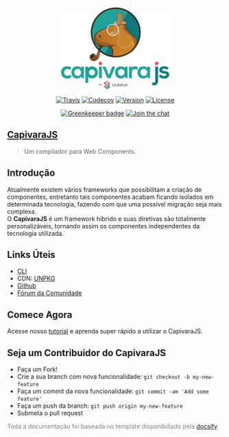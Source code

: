 <p align="center">
    <img style="width: 50%;" src="media/capivara-logo-texto.png">
</p>

<p align="center">
    <a href="https://travis-ci.org/CapivaraJS/capivarajs"><img src="https://travis-ci.org/CapivaraJS/capivarajs.svg" alt="Travis"></a>
    <a href="https://codecov.io/gh/CapivaraJS/capivarajs"><img src="https://codecov.io/gh/CapivaraJS/capivarajs/branch/master/graph/badge.svg" alt="Codecov"></a>
    <a href="https://www.npmjs.com/package/capivarajs"><img src="https://badge.fury.io/js/capivarajs.svg" alt="Version"></a> 
    <a href="https://www.npmjs.com/package/capivarajs"><img src="https://img.shields.io/npm/l/capivarajs.svg" alt="License"></a>
</p>
<p align="center">
    <a href="https://greenkeeper.io/"><img src="https://badges.greenkeeper.io/CapivaraJS/capivarajs.svg" alt="Greenkeeper badge"></a>
    <a href="https://gitter.im/capivarajs/Lobby"><img src="https://badges.gitter.im/Join%20Chat.svg" alt="Join the chat"></a>
</p>

<h2 id="docsify">
  <a href="#/?id=docsify" data-id="docsify" class="anchor">
    <span>
      CapivaraJS
    </span>
  </a>
</h2>
<blockquote>
  <p>Um compilador para Web Components.</p>
</blockquote>


## Introdução
Atualmente existem vários frameworks que possibilitam a criação de componentes, entretanto tais componentes acabam ficando isolados em determinada tecnologia, fazendo com que uma possível migração seja mais complexa.<br> O **CapivaraJS** é um framework híbrido e suas diretivas são totalmente personalizáveis, tornando assim os componentes independentes da tecnologia utilizada.

## Links Úteis

- [CLI](https://github.com/CapivaraJS/capivara-cli)
- CDN: [UNPKG](http://unpkg.com/capivarajs@latest/dist/capivara.min.js)
- [Github](https://github.com/CapivaraJS/capivarajs)
- [Fórum da Comunidade](https://gitter.im/capivarajs/Lobby)

## Comece Agora

Acesse nosso [tutorial](GettingStarted/quickstart) e aprenda super rápido a utilizar o CapivaraJS.

## Seja um Contribuidor do CapivaraJS

- Faça um Fork!
- Crie a sua branch com nova funcionalidade: `git checkout -b my-new-feature`
- Faça um commit da nova funcionalidade: `git commit -am 'Add some feature'`
- Faça um push da branch: `git push origin my-new-feature`
- Submeta o pull request

<p style="color: gray;">
Toda a documentação foi baseada no template disponibiliado 
pela <a href="https://docsify.js.org" target="_blank">docsify</a>
</p>